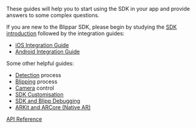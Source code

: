 These guides will help you to start using the SDK in your app and provide answers to some complex questions.

If you are new to the Blippar SDK, please begin by studying the [SDK introduction](Introduction.md) followed by the integration guides:

* [iOS Integration Guide](ios/README.md)
* [Android Integration Guide](android/README.md)

Some other helpful guides:

* [Detection](detection.md) process
* [Blipping](blipping.md) process
* [Camera](camera.md) control
* [SDK Customisation](customisation/README.md)
* [SDK and Blipp Debugging](debugging/README.md)
* [ARKit and ARCore (Native AR)](native-ar/README.md)

[API Reference](../downloads/README.md)